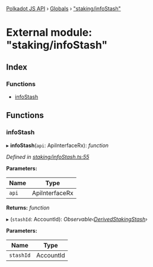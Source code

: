 [Polkadot JS API](../README.md) › [Globals](../globals.md) › ["staking/infoStash"](_staking_infostash_.md)

# External module: "staking/infoStash"

## Index

### Functions

* [infoStash](_staking_infostash_.md#infostash)

## Functions

###  infoStash

▸ **infoStash**(`api`: ApiInterfaceRx): *function*

*Defined in [staking/infoStash.ts:55](https://github.com/polkadot-js/api/blob/506b042f8c/packages/api-derive/src/staking/infoStash.ts#L55)*

**Parameters:**

Name | Type |
------ | ------ |
`api` | ApiInterfaceRx |

**Returns:** *function*

▸ (`stashId`: AccountId): *Observable‹[DerivedStakingStash](../interfaces/_types_.derivedstakingstash.md)›*

**Parameters:**

Name | Type |
------ | ------ |
`stashId` | AccountId |
